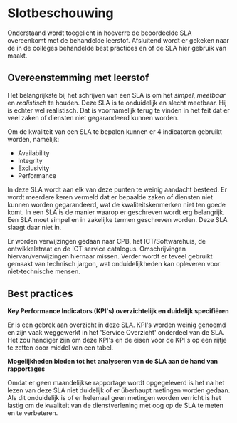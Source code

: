# Slotbeschouwing

Onderstaand wordt toegelicht in hoeverre de beoordeelde SLA overeenkomt met de behandelde leerstof. Afsluitend wordt er gekeken naar de in de colleges behandelde best practices en of de SLA hier gebruik van maakt.

## Overeenstemming met leerstof

Het belangrijkste bij het schrijven van een SLA is om het _simpel_, _meetbaar_ en _realistisch_ te houden. Deze SLA is te onduidelijk en slecht meetbaar. Hij is echter wel realistisch. Dat is voornamelijk terug te vinden in het feit dat er veel zaken of diensten niet gegarandeerd kunnen worden.

Om de kwaliteit van een SLA te bepalen kunnen er 4 indicatoren gebruikt worden, namelijk:

- Availability
- Integrity
- Exclusivity
- Performance

In deze SLA wordt aan elk van deze punten te weinig aandacht besteed. Er wordt meerdere keren vermeld dat er bepaalde zaken of diensten niet kunnen worden gegarandeerd, wat de kwaliteitskenmerken niet ten goede komt. In een SLA is de manier waarop er geschreven wordt erg belangrijk. Een SLA moet simpel en in zakelijke termen geschreven worden. Deze SLA slaagt daar niet in.

Er worden verwijzingen gedaan naar CPB, het ICT/Softwarehuis, de ontwikkelstraat en de ICT service catalogus. Omschrijvingen hiervan/verwijzingen hiernaar missen. Verder wordt er teveel gebruikt gemaakt van technisch jargon, wat onduidelijkheden kan opleveren voor niet-technische mensen.

## Best practices

__Key Performance Indicators (KPI's) overzichtelijk en duidelijk specifiëren__  

Er is een gebrek aan overzicht in deze SLA. KPI's worden weinig genoemd en zijn vaak weggewerkt in het 'Service Overzicht' onderdeel van de SLA. Het zou handiger zijn om deze KPI's en de eisen voor de KPI's op een rijtje te zetten door middel van een tabel.  
  
__Mogelijkheden bieden tot het analyseren van de SLA aan de hand van rapportages__  

Omdat er geen maandelijkse rapportage wordt opgegeleverd is het na het lezen van deze SLA niet duidelijk of er überhaupt metingen worden gedaan. Als dit onduidelijk is of er helemaal geen metingen worden verricht is het lastig om de kwaliteit van de dienstverlening met oog op de SLA te meten en te verbeteren.  

